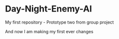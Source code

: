 Day-Night-Enemy-AI
==================

My first repository - Prototype two from group project

And now I am making my first ever changes
